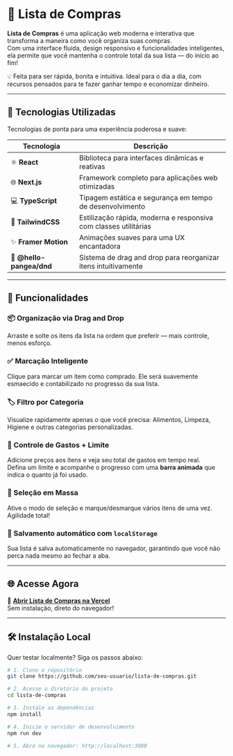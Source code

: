 # 🛒 Lista de Compras

**Lista de Compras** é uma aplicação web moderna e interativa que transforma a maneira como você organiza suas compras.  
Com uma interface fluida, design responsivo e funcionalidades inteligentes, ela permite que você mantenha o controle total da sua lista — do início ao fim!  

💡 Feita para ser rápida, bonita e intuitiva. Ideal para o dia a dia, com recursos pensados para te fazer ganhar tempo e economizar dinheiro.

---

## 🚀 Tecnologias Utilizadas

Tecnologias de ponta para uma experiência poderosa e suave:

| Tecnologia        | Descrição |
|-------------------|-----------|
| ⚛️ **React**       | Biblioteca para interfaces dinâmicas e reativas |
| 🌐 **Next.js**     | Framework completo para aplicações web otimizadas |
| 💻 **TypeScript**  | Tipagem estática e segurança em tempo de desenvolvimento |
| 🎨 **TailwindCSS** | Estilização rápida, moderna e responsiva com classes utilitárias |
| ✨ **Framer Motion** | Animações suaves para uma UX encantadora |
| 🔄 **@hello-pangea/dnd** | Sistema de drag and drop para reorganizar itens intuitivamente |

---

## 🧩 Funcionalidades

### 📦 Organização via Drag and Drop
Arraste e solte os itens da lista na ordem que preferir — mais controle, menos esforço.

### ✅ Marcação Inteligente
Clique para marcar um item como comprado. Ele será suavemente esmaecido e contabilizado no progresso da sua lista.

### 🏷️ Filtro por Categoria
Visualize rapidamente apenas o que você precisa: Alimentos, Limpeza, Higiene e outras categorias personalizadas.

### 💸 Controle de Gastos + Limite
Adicione preços aos itens e veja seu total de gastos em tempo real.  
Defina um limite e acompanhe o progresso com uma **barra animada** que indica o quanto já foi usado.

### 📑 Seleção em Massa
Ative o modo de seleção e marque/desmarque vários itens de uma vez. Agilidade total!

### 💾 Salvamento automático com `localStorage`
Sua lista é salva automaticamente no navegador, garantindo que você não perca nada mesmo ao fechar a aba.

---

## 🌐 Acesse Agora

🔗 [**Abrir Lista de Compras na Vercel**](#)  
Sem instalação, direto do navegador!

---

## 🛠️ Instalação Local

Quer testar localmente? Siga os passos abaixo:

```bash
# 1. Clone o repositório
git clone https://github.com/seu-usuario/lista-de-compras.git

# 2. Acesse o diretório do projeto
cd lista-de-compras

# 3. Instale as dependências
npm install

# 4. Inicie o servidor de desenvolvimento
npm run dev

# 5. Abra no navegador: http://localhost:3000
